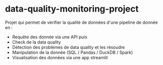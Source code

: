# data-quality-monitoring-project
Projet qui permet de vérifier la qualité de données d'une pipeline de donnée en : 
- Requête des donnée via une API puis 
- Check de la data quality
- Détection des problèmes de data quality et les résoudre
- Manipulation de la donnée (SQL / Pandas / DuckDB / Spark)
- Visualisation des données via une app streamlit